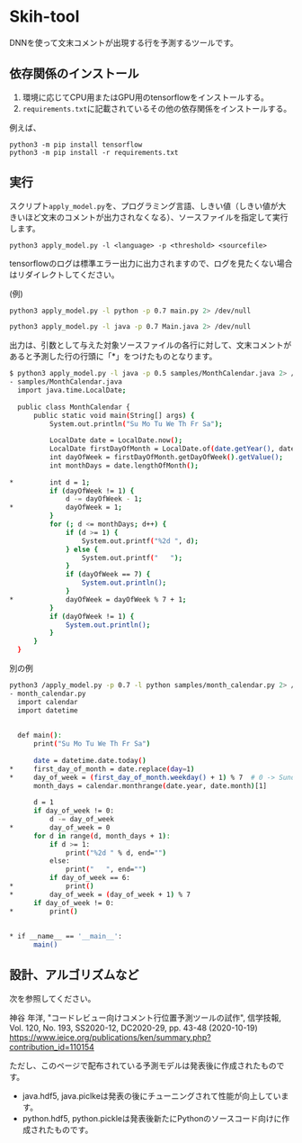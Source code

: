 # Skih-tool

DNNを使って文末コメントが出現する行を予測するツールです。

## 依存関係のインストール

1. 環境に応じてCPU用またはGPU用のtensorflowをインストールする。
2. `requirements.txt`に記載されているその他の依存関係をインストールする。

例えば、

```
python3 -m pip install tensorflow
python3 -m pip install -r requirements.txt
```

## 実行

スクリプト`apply_model.py`を、プログラミング言語、しきい値（しきい値が大きいほど文末のコメントが出力されなくなる）、ソースファイルを指定して実行します。

```
python3 apply_model.py -l <language> -p <threshold> <sourcefile>
```

tensorflowのログは標準エラー出力に出力されますので、ログを見たくない場合はリダイレクトしてください。

(例)

```sh
python3 apply_model.py -l python -p 0.7 main.py 2> /dev/null
```

```sh
python3 apply_model.py -l java -p 0.7 Main.java 2> /dev/null
```

出力は、引数として与えた対象ソースファイルの各行に対して、文末コメントがあると予測した行の行頭に「*」をつけたものとなります。

```sh
$ python3 apply_model.py -l java -p 0.5 samples/MonthCalendar.java 2> /dev/null
- samples/MonthCalendar.java
  import java.time.LocalDate;
  
  public class MonthCalendar {
      public static void main(String[] args) {
          System.out.println("Su Mo Tu We Th Fr Sa");
  
          LocalDate date = LocalDate.now();
          LocalDate firstDayOfMonth = LocalDate.of(date.getYear(), date.getMonthValue(), 1);
          int dayOfWeek = firstDayOfMonth.getDayOfWeek().getValue();
          int monthDays = date.lengthOfMonth();
  
*         int d = 1;
          if (dayOfWeek != 1) {
              d -= dayOfWeek - 1;
*             dayOfWeek = 1;
          }
          for (; d <= monthDays; d++) {
              if (d >= 1) {
                  System.out.printf("%2d ", d);
              } else {
                  System.out.printf("   ");
              }
              if (dayOfWeek == 7) {
                  System.out.println();
              }
*             dayOfWeek = dayOfWeek % 7 + 1;
          }
          if (dayOfWeek != 1) {
              System.out.println();
          }
      }
  }
```

別の例

```sh
python3 /apply_model.py -p 0.7 -l python samples/month_calendar.py 2> /dev/null
- month_calendar.py
  import calendar
  import datetime
  
  
  def main():
      print("Su Mo Tu We Th Fr Sa")
  
      date = datetime.date.today()
*     first_day_of_month = date.replace(day=1)
*     day_of_week = (first_day_of_month.weekday() + 1) % 7  # 0 -> Sunday, 1 -> Monday, ...
      month_days = calendar.monthrange(date.year, date.month)[1]
  
      d = 1
      if day_of_week != 0:
          d -= day_of_week
*         day_of_week = 0
      for d in range(d, month_days + 1):
          if d >= 1:
              print("%2d " % d, end="")
          else:
              print("   ", end="")
          if day_of_week == 6:
*             print()
*         day_of_week = (day_of_week + 1) % 7
      if day_of_week != 0:
*         print()
  
  
* if __name__ == '__main__':
      main()
```

## 設計、アルゴリズムなど

次を参照してください。

神谷 年洋, "コードレビュー向けコメント行位置予測ツールの試作", 信学技報, Vol. 120, No. 193, SS2020-12, DC2020-29, pp. 43-48 (2020-10-19)
https://www.ieice.org/publications/ken/summary.php?contribution_id=110154

ただし、このページで配布されている予測モデルは発表後に作成されたものです。

* java.hdf5, java.piclkeは発表の後にチューニングされて性能が向上しています。
* python.hdf5, python.pickleは発表後新たにPythonのソースコード向けに作成されたものです。